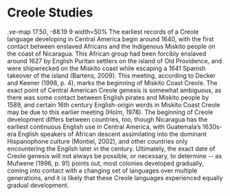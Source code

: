 # Creole Studies

.ve-map 17.50, -88.19 9 width=50%
The earliest records of a Creole language developing in Central America begin around 1640, with the first contact between enslaved Africans and the Indigenous Miskito people on the coast of Nicaragua. This African group had been forcibly enslaved around 1627 by English Puritan settlers on the island of Old Providence, and were shipwrecked on the Miskito coast while escaping a 1641 Spanish takeover of the island (Bartens, 2009). This meeting, according to Decker and Keener (1998, p. 4), marks the beginning of Miskito Coast Creole. The exact point of Central American Creole genesis is somewhat ambiguous, as there was some contact between English pirates and Miskito people by 1589, and certain 16th century English-origin words in Miskito Coast Creole may be due to this earlier meeting (Holm, 1978). The beginning of Creole development differs between countries, too, though Nicaragua has the earliest continuous English use in Central America, with Guatemala’s 1630s-era English speakers of African descent assimilating into the dominant Hispanophone culture (Montiel, 2002), and other countries only encountering the English later in the century. Ultimately, the exact date of Creole genesis will not always be possible, or necessary, to determine -- as Mufwene (1996, p. 91) points out, most colonies developed gradually, coming into contact with a changing set of languages over multiple generations, and it is likely that these Creole languages experienced equally gradual development. 
